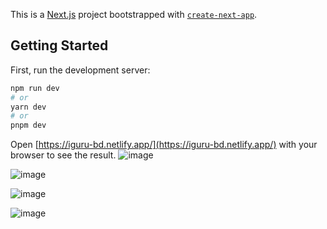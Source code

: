 This is a [Next.js](https://nextjs.org/) project bootstrapped with [`create-next-app`](https://github.com/vercel/next.js/tree/canary/packages/create-next-app).

## Getting Started

First, run the development server:

```bash
npm run dev
# or
yarn dev
# or
pnpm dev
```

Open [https://iguru-bd.netlify.app/](https://iguru-bd.netlify.app/) with your browser to see the result.
![image](https://user-images.githubusercontent.com/86622912/235396956-80f776d3-9e04-4d6f-9626-848cc2ff258a.png)

![image](https://user-images.githubusercontent.com/86622912/235397812-6247d9d1-fb87-4c4a-9cde-75a24cfd909c.png)

![image](https://user-images.githubusercontent.com/86622912/235398210-f0c46765-a6c2-4b7f-a53b-92bc9b06693f.png)

![image](https://user-images.githubusercontent.com/86622912/235398674-867dee31-8227-4bc5-969e-9c62c9ad29e3.png)


